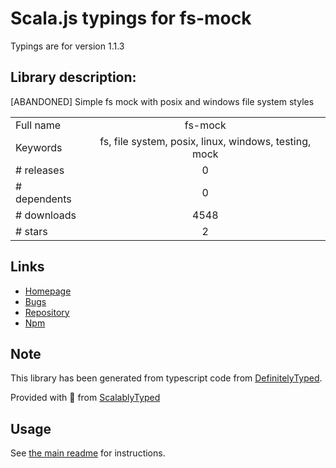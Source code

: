 
# Scala.js typings for fs-mock

Typings are for version 1.1.3

## Library description:
[ABANDONED] Simple fs mock with posix and windows file system styles

|                    |                 |
| ------------------ | :-------------: |
| Full name          | fs-mock |
| Keywords           | fs, file system, posix, linux, windows, testing, mock |
| # releases         | 0 |
| # dependents       | 0 |
| # downloads        | 4548 |
| # stars            | 2 |

## Links
- [Homepage](https://github.com/Carrooi/Node-FsMock)
- [Bugs](https://github.com/Carrooi/Node-FsMock/issues)
- [Repository](https://github.com/Carrooi/Node-FsMock)
- [Npm](https://www.npmjs.com/package/fs-mock)
    


## Note
This library has been generated from typescript code from [DefinitelyTyped](https://definitelytyped.org).

Provided with :purple_heart: from [ScalablyTyped](https://github.com/oyvindberg/ScalablyTyped)

## Usage
See [the main readme](../../readme.md) for instructions.


